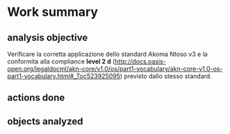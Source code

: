 # Work summary

## analysis objective

Verificare la corretta applicazione dello standard Akoma Ntoso v3 e la conformita alla compliance **level 2 d** (http://docs.oasis-open.org/legaldocml/akn-core/v1.0/os/part1-vocabulary/akn-core-v1.0-os-part1-vocabulary.html#_Toc523925095) previsto dallo stesso standard.

## actions done


## objects analyzed

